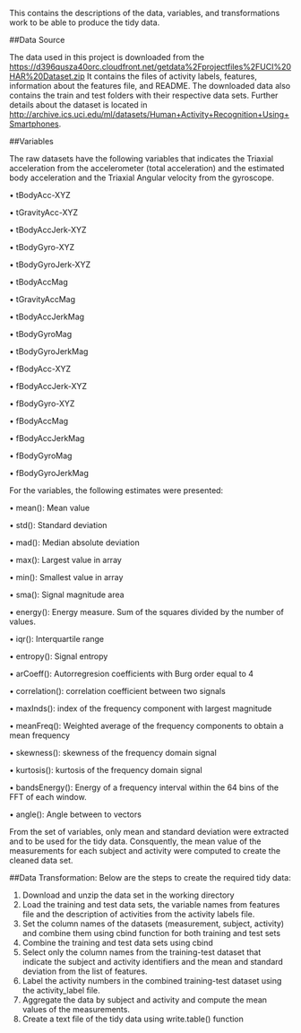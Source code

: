 This contains the descriptions of the data, variables, and transformations work to be able to produce the tidy data.

##Data Source

The data used in this project is downloaded from the https://d396qusza40orc.cloudfront.net/getdata%2Fprojectfiles%2FUCI%20HAR%20Dataset.zip 
It contains the files of activity labels, features, information about the features file, and README. The downloaded data also contains the train and test folders with their respective data sets.
 Further details about the dataset is located in http://archive.ics.uci.edu/ml/datasets/Human+Activity+Recognition+Using+Smartphones.

##Variables

The raw datasets have the following variables that indicates the Triaxial acceleration from the accelerometer (total acceleration) and the estimated body acceleration and the Triaxial Angular velocity from the gyroscope.

•	tBodyAcc-XYZ

•	tGravityAcc-XYZ

•	tBodyAccJerk-XYZ

•	tBodyGyro-XYZ

•	tBodyGyroJerk-XYZ

•	tBodyAccMag

•	tGravityAccMag

•	tBodyAccJerkMag

•	tBodyGyroMag

•	tBodyGyroJerkMag

•	fBodyAcc-XYZ

•	fBodyAccJerk-XYZ

•	fBodyGyro-XYZ

•	fBodyAccMag

•	fBodyAccJerkMag

•	fBodyGyroMag

•	fBodyGyroJerkMag

For the variables, the following estimates were presented:

•	mean(): Mean value

•	std(): Standard deviation

•	mad(): Median absolute deviation

•	max(): Largest value in array

•	min(): Smallest value in array

•	sma(): Signal magnitude area

•	energy(): Energy measure. Sum of the squares divided by the number of values.

•	iqr(): Interquartile range

•	entropy(): Signal entropy

•	arCoeff(): Autorregresion coefficients with Burg order equal to 4

•	correlation(): correlation coefficient between two signals

•	maxInds(): index of the frequency component with largest magnitude

•	meanFreq(): Weighted average of the frequency components to obtain a mean frequency

•	skewness(): skewness of the frequency domain signal

•	kurtosis(): kurtosis of the frequency domain signal

•	bandsEnergy(): Energy of a frequency interval within the 64 bins of the FFT of each window.

•	angle(): Angle between to vectors

From the set of variables, only mean and standard deviation were extracted and to be used for the tidy data. Consquently, the mean value of the measurements for each subject and activity were computed to create the cleaned data set.

##Data Transformation: Below are the steps to create the required tidy data:

1.	Download and unzip the data set in the working directory
2.	Load the training and test data sets, the variable names from features file and the description of activities from the activity labels file.
3.	Set the column names of the datasets (measurement, subject, activity) and combine them using cbind function for both training and test sets
4.	Combine the training and test data sets using cbind
5.	Select only the column names from the training-test dataset that indicate the subject and activity identifiers and the mean and standard deviation from the list of features.
6.	Label the activity numbers in the combined training-test dataset using the activity_label file.
7.	Aggregate the data by subject and activity and compute the mean values of the measurements.
8.	Create a text file of the tidy data using write.table() function






